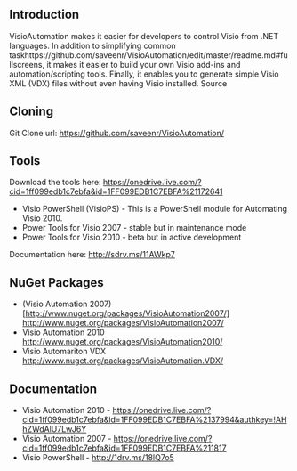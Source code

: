 ## Introduction
VisioAutomation makes it easier for developers to control Visio from .NET languages. In addition to simplifying common taskhttps://github.com/saveenr/VisioAutomation/edit/master/readme.md#fullscreens, it makes it easier to build your own Visio add-ins and automation/scripting tools. Finally, it enables you to generate simple Visio XML (VDX) files without even having Visio installed.
Source

## Cloning
Git Clone url: https://github.com/saveenr/VisioAutomation/

## Tools

Download the tools here: https://onedrive.live.com/?cid=1ff099edb1c7ebfa&id=1FF099EDB1C7EBFA%21172641

* Visio PowerShell (VisioPS) - This is a PowerShell module for Automating Visio 2010.
* Power Tools for Visio 2007 - stable but in maintenance mode
* Power Tools for Visio 2010 - beta but in active development

Documentation here: http://sdrv.ms/11AWkp7


## NuGet Packages
* (Visio Automation 2007)[http://www.nuget.org/packages/VisioAutomation2007/] http://www.nuget.org/packages/VisioAutomation2007/
* Visio Automation 2010 http://www.nuget.org/packages/VisioAutomation2010/
* Visio Automariton VDX http://www.nuget.org/packages/VisioAutomation.VDX/

## Documentation

* Visio Automation 2010 - https://onedrive.live.com/?cid=1ff099edb1c7ebfa&id=1FF099EDB1C7EBFA%2137994&authkey=!AHhZWdAlU7LwJ6Y
* Visio Automation 2007 - https://onedrive.live.com/?cid=1ff099edb1c7ebfa&id=1FF099EDB1C7EBFA%211817
* Visio PowerShell - http://1drv.ms/18lQ7o5


